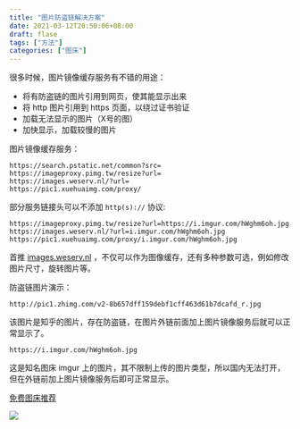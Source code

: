 ```yaml
---
title: "图片防盗链解决方案"
date: 2021-03-12T20:50:06+08:00
draft: flase
tags: ["方法"]
categories: ["图床"]
---
```


很多时候，图片镜像缓存服务有不错的用途：

- 将有防盗链的图片引用到网页，使其能显示出来
- 将 http 图片引用到 https 页面，以绕过证书验证
- 加载无法显示的图片（X号的图）
- 加快显示，加载较慢的图片

图片镜像缓存服务：

```
https://search.pstatic.net/common?src=
https://imageproxy.pimg.tw/resize?url=
https://images.weserv.nl/?url=
https://pic1.xuehuaimg.com/proxy/
```

部分服务链接头可以不添加 `http(s)://` 协议:

```
https://imageproxy.pimg.tw/resize?url=https://i.imgur.com/hWghm6oh.jpg
https://images.weserv.nl/?url=i.imgur.com/hWghm6oh.jpg
https://pic1.xuehuaimg.com/proxy/i.imgur.com/hWghm6oh.jpg
```

首推 [images.weserv.nl](http://images.weserv.nl) ，不仅可以作为图像缓存，还有多种参数可选，例如修改图片尺寸，旋转图片等。

防盗链图片演示：

```
http://pic1.zhimg.com/v2-8b657dff159debf1cff463d61b7dcafd_r.jpg
```

该图片是知乎的图片，存在防盗链，在图片外链前面加上图片镜像服务后就可以正常显示了。

```
https://i.imgur.com/hWghm6oh.jpg
```

这是知名图床 imgur 上的图片，其不限制上传的图片类型，所以国内无法打开，但在外链前加上图片镜像服务后即可正常显示。

[免费图床推荐](https://hao.su/pic.html)

![](https://gitee.com/nanjishen/Npic/raw/master/img/gzh-end.png)